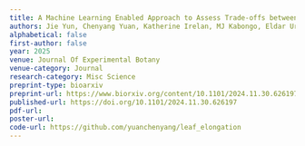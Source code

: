 ```yaml
---
title: A Machine Learning Enabled Approach to Assess Trade-offs between Growth and Stress Tolerance in Pooideae Grasses Following Domestication
authors: Jie Yun, Chenyang Yuan, Katherine Irelan, MJ Kabongo, Eldar Urkumbayev, David L. Des Marais
alphabetical: false
first-author: false
year: 2025
venue: Journal Of Experimental Botany
venue-category: Journal
research-category: Misc Science
preprint-type: bioarxiv
preprint-url: https://www.biorxiv.org/content/10.1101/2024.11.30.626197v1
published-url: https://doi.org/10.1101/2024.11.30.626197
pdf-url:
poster-url:
code-url: https://github.com/yuanchenyang/leaf_elongation
---
```

